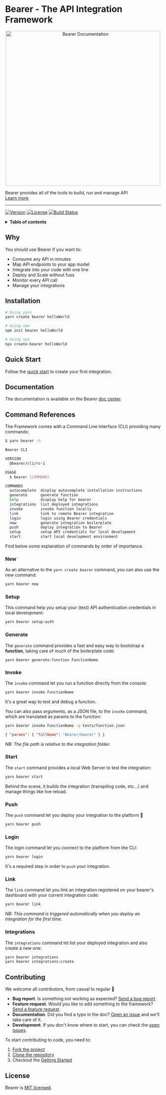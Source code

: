# Bearer - The API Integration Framework

<p align="center">
  <a href="https://www.bearer.sh">
    <img alt="Bearer Documentation" src="https://bearer-hub-staging.netlify.com/static/bearer-api-integration-0fc65950490996a35829334804035862.jpg" width="500">
  </a>

  <p align="center">

Bearer provides all of the tools to build, run and manage API
<br/>
<a href="https://www.bearer.sh/?utm_source=github&utm_campaign=repository">Learn more</a>

  </p>
</p>

---

[![Version][version-svg]][package-url]
[![License][license-image]][license-url]
[![Build Status][ci-svg]][ci-url]

<details>
  <summary><strong>Table of contents</strong></summary>

- [Why](#why)
- [Installation](#installation)
- [Quick Start](#quick-start)
- [Documentation](#documentation)
- [Command References](#command-references)
- [Contributing](#contributing)
- [License](#license)
  </details>

## Why

You should use Bearer if you want to:

- Consume any API in minutes
- Map API endpoints to your app model
- Integrate into your code with one line
- Deploy and Scale without fuss
- Monitor every API call
- Manage your integrations

## Installation

```bash
# Using yarn
yarn create bearer helloWorld

# Using npm
npm init bearer helloWorld

# Using npx
npx create-bearer helloWorld
```

## Quick Start

Follow the [quick start](http://docs.bearer.sh/building-integration/quick-start) to create your first integration.

## Documentation

The documentation is available on the Bearer [doc center](http://docs.bearer.sh).

## Command References

The Framework comes with a Command Line Interface (CLI) providing many commands:

```bash
$ yarn bearer -h

Bearer CLI

VERSION
  @bearer/cli/rc-1

USAGE
  $ bearer [COMMAND]

COMMANDS
  autocomplete  display autocomplete installation instructions
  generate      generate function
  help          display help for bearer
  integrations  list deployed integrations
  invoke        invoke function locally
  link          link to remote Bearer integration
  login         login using Bearer credentials
  new           generate integration boilerplate
  push          deploy integration to Bearer
  setup         setup API credentials for local development
  start         start local development environment
```

Find below some explanation of commands by order of importance.

### New

As an alternative to the `yarn create bearer` command, you can also use the new command:

```bash
yarn bearer new
```

### Setup

This command help you setup your \(test\) API authentication credentials in local development:

```bash
yarn bearer setup:auth
```

### Generate

The `generate` command provides a fast and easy way to bootstrap a **function**, taking care of much of the boilerplate code:

```text
yarn bearer generate:function FunctionName
```

### Invoke

The `invoke` command let you run a function directly from the console:

```bash
yarn bearer invoke FunctionName
```

It's a great way to test and debug a function.

You can also pass arguments, as a JSON file, to the `invoke` command, which are translated as params to the function:

```bash
yarn bearer invoke FunctionName -p tests/function.json
```

```json
{ "params": { "fullName": "Bearer/bearer" } }
```

_NB: The file path is relative to the integration folder._

### Start

The `start` command provides a local Web Server to test the integration:

```bash
yarn bearer start
```

Behind the scene, it builds the integration (transpiling code, etc...) and manage things like live reload.

### Push

The `push` command let you deploy your integration to the platform 🚀

```bash
yarn bearer push
```

### Login

The login command let you connect to the platform from the CLI:

```bash
yarn bearer login
```

It's a required step in order to `push` your integration.

### Link

The `link` command let you link an integration registered on your bearer's dashboard with your current integration code:

```bash
yarn bearer link
```

_NB: This command is triggered automatically when you deploy an integration for the first time._

### Integrations

The `integrations` command let list your deployed integration and also create a new one:

```bash
yarn bearer integrations
yarn bearer integrations:create
```

## Contributing

We welcome all contributors, from casual to regular 💙

- **Bug report**. Is something not working as expected? [Send a bug report](https://github.com/bearer/bearer/issues/new).
- **Feature request**. Would you like to add something to the framework? [Send a feature request](https://github.com/bearer/bearer/issues/new).
- **Documentation**. Did you find a typo in the doc? [Open an issue](https://github.com/bearer/bearer/issues/new) and we'll take care of it.
- **Development**. If you don't know where to start, you can check the [open issues](https://github.com/bearer/bearer/issues?q=is%3Aissue+is%3Aopen).

To start contributing to code, you need to:

1. [Fork the project](https://help.github.com/articles/fork-a-repo/)
2. [Clone the repository](https://help.github.com/articles/cloning-a-repository/)
3. Checkout the [Getting Started](GETTING_STARTED.md)

## License

Bearer is [MIT licensed][license-url].

<!-- Badges -->

[version-svg]: https://img.shields.io/npm/v/@bearer/react.svg?style=flat-square
[package-url]: https://npmjs.org/package/@bearer/cli
[license-image]: http://img.shields.io/badge/license-MIT-green.svg?style=flat-square
[ci-svg]: https://jenkins.bearer.tech/buildStatus/icon?job=Bearer%2Fbearer%2Fmaster
[ci-url]: https://jenkins.bearer.tech/job/Bearer/job/bearer/job/master/
[license-url]: LICENSE

<!-- Links -->

[bearer-website]: https://www.bearer.sh/?utm_source=github&utm_campaign=repository

